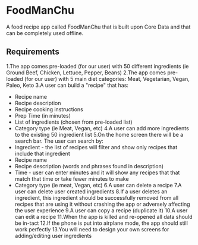 
# FoodManChu

A food recipe app called FoodManChu that is built upon Core Data and that can be completely used offline.


## Requirements

1.The app comes pre-loaded (for our user) with 50 different ingredients (ie Ground Beef, Chicken, Lettuce, Pepper, Beans)
2.The app comes pre-loaded (for our user) with 5 main diet categories: Meat, Vegetarian, Vegan, Paleo, Keto
3.A user can build a "recipe" that has:
- Recipe name
- Recipe description
- Recipe cooking instructions
- Prep Time (in minutes)
- List of ingredients (chosen from pre-loaded list)
- Category type (ie Meat, Vegan, etc)
4.A user can add more ingredients to the existing 50 ingredient list
5.On the home screen there will be a search bar. The user can search by:
 - Ingredient - the list of recipes will filter and show only recipes that include that ingredient
 - Recipe name
- Recipe description (words and phrases found in description)
- Time - user can enter minutes and it will show any recipes that that match that time or take fewer minutes to make
- Category type (ie meat, Vegan, etc)
6.A user can delete a recipe
7.A user can delete user created ingredients
8.If a user deletes an ingredient, this ingredient should be successfully removed from all recipes that are using it without crashing the app or adversely affecting the user experience
9.A user can copy a recipe (duplicate it)
10.A user can edit a recipe
11.When the app is killed and re-opened all data should be in-tact
12.If the phone is put into airplane mode, the app should still work perfectly
13.You will need to design your own screens for adding/editing user ingredients


